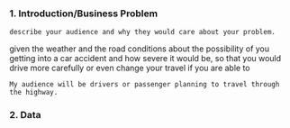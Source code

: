 ### 1. Introduction/Business Problem
	describe your audience and why they would care about your problem.
given the weather and the road conditions about the possibility of you getting into a car accident and how severe it would be, so that you would drive more carefully or even change your travel if you are able to

	My audience will be drivers or passenger planning to travel through the highway.


### 2. Data